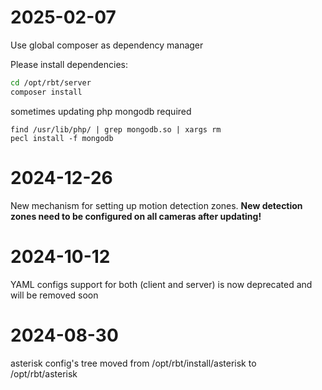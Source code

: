 # 2025-02-07

Use global composer as dependency manager

Please install dependencies:
```bash
cd /opt/rbt/server
composer install
```

sometimes updating php mongodb required

```
find /usr/lib/php/ | grep mongodb.so | xargs rm
pecl install -f mongodb
```

# 2024-12-26

New mechanism for setting up motion detection zones. **New detection zones need to be configured on all cameras after updating!**

# 2024-10-12

YAML configs support for both (client and server) is now deprecated and will be removed soon

# 2024-08-30

asterisk config's tree moved from /opt/rbt/install/asterisk to /opt/rbt/asterisk
